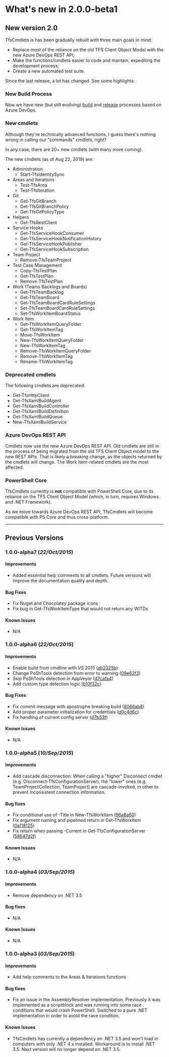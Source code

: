 # What's new in 2.0.0-beta1

## New version 2.0

TfsCmdlets is has been gradually rebuilt with three main goals in mind:

- Replace most of the reliance on the old TFS Client Object Model with the new Azure DevOps REST API;
- Make the functions/cmdlets easier to code and mantain, expediting the development process;
- Create a new automated test suite.

Since the last release, a lot has changed. See some highlights:

### New Build Process

Now we have new (but still evolving) [build](https://dev.azure.com/tfscmdlets/TfsCmdlets/_build?definitionId=2) and [release](https://dev.azure.com/tfscmdlets/TfsCmdlets/_release?definitionId=4&view=mine) processes based on Azure DevOps.

### New cmdlets

Although they're technically advanced functions, I guess there's nothing wrong in calling our "commands" cmdlets, right?

In any case, there are 20+ new cmdlets (with many more coming).

The new cmdlets (as of Aug 22, 2019) are:

- Administration
  - Start-TfsIdentitySync
- Areas and Iterations
  - Test-TfsArea
  - Test-TfsIteration
- Git
  - Get-TfsGitBranch
  - Get-TfsGitBranchPolicy
  - Get-TfsGitPolicyType
- Helpers
  - Get-TfsRestClient
- Service Hooks
  - Get-TfsServiceHookConsumer
  - Get-TfsServiceHookNotificationHistory
  - Get-TfsServiceHookPublisher
  - Get-TfsServiceHookSubscription
- Team Project
  - Remove-TfsTeamProject
- Test Case Management
  - Copy-TfsTestPlan
  - Get-TfsTestPlan
  - Remove-TfsTestPlan
- Work (Teams Backlogs and Boards)
  - Get-TfsTeamBacklog
  - Get-TfsTeamBoard
  - Get-TfsTeamBoardCardRuleSettings
  - Set-TfsTeamBoardCardRuleSettings
  - Set-TfsWorkItemBoardStatus
- Work Item
  - Get-TfsWorkItemQueryFolder
  - Get-TfsWorkItemTag
  - Move-TfsWorkItem
  - New-TfsWorkItemQueryFolder
  - New-TfsWorkItemTag
  - Remove-TfsWorkItemQueryFolder
  - Remove-TfsWorkItemTag
  - Rename-TfsWorkItemTag

### Deprecated cmdlets

The following cmdlets are deprecated:

- Get-TfsHttpClient
- Get-TfsXamlBuildAgent
- Get-TfsXamlBuildController
- Get-TfsXamlBuildDefinition
- Get-TfsXamlBuildQueue
- New-TfsXamlBuildService

### Azure DevOps REST API

Cmdlets now use the new Azure DevOps REST API. Old cmdlets are still in the process of being migrated from the old TFS Client Object model to the new REST APIs. That is likely a breaking change, as the objects returned by the cmdlets will change. The Work Item-related cmdlets are the most affected.

### PowerShell Core

TfsCmdlets currently is **not** compatible with PowerShell Core, due to its reliance on the TFS Client Object Model (which, in turn, requires Windows and .NET Framework).

As we move towards Azure DevOps REST API, TfsCmdlets will become compatible with PS Core and thus cross-platform.

------------------------

## Previous Versions

### 1.0.0-alpha7 (_22/Oct/2015_)

#### Improvements

- Added essential help comments to all cmdlets. Future versions will improve the documentation quality and depth.

#### Bug Fixes

- Fix Nuget and Chocolatey package icons
- Fix bug in Get-TfsWorkItemType that would not return any WITDs

#### Known Issues

- N/A

### 1.0.0-alpha6 (_22/Oct/2015_)

#### Improvements

- Enable build from cmdline with VS 2015 ([ab2325b](https://github.com/igoravl/tfscmdlets/commit/ab2325bae7cce788292d8532742a230756d1fd06))
- Change PoShTools detection from error to warning ([09e62f3](https://github.com/igoravl/tfscmdlets/commit/09e62f3b034e1706fb5845b3f8588658f99a21f8))
- Skip PoShTools detection in AppVeyor ([47cafa4](https://github.com/igoravl/tfscmdlets/commit/47cafa40f16c3e9c7d6f18594154f994d74cfb9c))
- Add custom type detection logic ([b10f32c](https://github.com/igoravl/tfscmdlets/commit/b10f32c5538576ea3cec7bf9f8b8d4c96eddba56))

#### Bug Fixes

- Fix commit message with apostrophe breaking build ([8066ab8](https://github.com/igoravl/tfscmdlets/commit/8066ab8310fa21111e09c5ecba306914edb6e4ab))
- Add proper parameter initialization for credentials ([d0c4d6c](https://github.com/igoravl/tfscmdlets/commit/d0c4d6c7d28682f43ae730904d802ebf4a2d4584))
- Fix handling of current config server ([d7b53f](https://github.com/igoravl/tfscmdlets/commit/d7b53fca74a66f22f793bed39f1ef3bdf642ae83))

#### Known Issues

- N/A

### 1.0.0-alpha5 (_10/Sep/2015_)

#### Improvements

- Add cascade disconnection: When calling a "higher" Disconnect cmdlet (e.g. Disconnect-TfsConfigurationServer), the "lower" ones (e.g. TeamProjectCollection, TeamProject) are cascade-invoked, in other to prevent inconsistent connection information.

#### Bug fixes

- Fix conditional use of -Title in New-TfsWorkItem ([96a8a60](https://github.com/igoravl/tfscmdlets/commit/818af6e9d6ba3f30e976f3ef20d6070ac50fa3e7))
- Fix argument naming and pipelined return in Get-TfsWorkItem ([0a118125](https://github.com/igoravl/tfscmdlets/commit/0a11812554b447f4418e11454911ca5f53f34924))
- Fix return when passing -Current in Get-TfsConfigurationServer ([58647d2f](https://github.com/igoravl/tfscmdlets/commit/58647d2f29d84d6f5db4e0022062c2dd30cfaba1))

#### Known Issues

- N/A

### 1.0.0-alpha4 (_03/Sep/2015_)

#### Improvements

- Remove dependency on .NET 3.5

#### Bug fixes

- N/A

#### Known Issues

- N/A

### 1.0.0-alpha3 (_03/Sep/2015_)

#### Improvements

- Add help comments to the Areas & Iterations functions

#### Bug fixes

- Fix an issue in the AssemblyResolver implementation. Previously it was implemented as a scriptblock and was running into some race conditions that would crash PowerShell. Switched to a pure .NET implementation in order to avoid the race condition.

#### Known Issues

- TfsCmdlets has currently a dependency on .NET 3.5 and won't load in computers with only .NET 4.x installed. Workaround is to install .NET 3.5. Next version will no longer depend on .NET 3.5.
